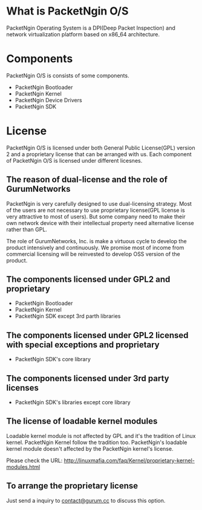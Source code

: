# What is PacketNgin O/S
PacketNgin Operating System is a DPI(Deep Packet Inspection) and network virtualization platform based on x86_64 architecture.

# Components
PacketNgin O/S is consists of some components.
* PacketNgin Bootloader
* PacketNgin Kernel
* PacketNgin Device Drivers
* PacketNgin SDK

# License
PacketNgin O/S is licensed under both General Public License(GPL) version 2 and a proprietary license that can be arranged with us. Each component of PacketNgin O/S is licensed under different licesnes.

## The reason of dual-license and the role of GurumNetworks
PacketNgin is very carefully designed to use dual-licensing strategy. Most of the users are not necessary to use proprietary license(GPL license is very attractive to most of users). But some company need to make their own network device with their intellectual property need alternative license rather than GPL.

The role of GurumNetworks, Inc. is make a virtuous cycle to develop the product intensively and continuously. We promise most of income from commercial licensing will be reinvested to develop OSS version of the product.

## The components licensed under GPL2 and proprietary
* PacketNgin Bootloader
* PacketNgin Kernel
* PacketNgin SDK except 3rd parth libraries

## The components licensed under GPL2 licensed with special exceptions and proprietary
* PacketNgin SDK's core library

## The components licensed under 3rd party licenses
* PacketNgin SDK's libraries except core library

## The license of loadable kernel modules
Loadable kernel module is not affected by GPL and it's the tradition of Linux kernel. PacketNgin Kernel follow the tradition too. PacketNgin's loadable kernel module doesn't affected by the PacketNgin kernel's license.

Please check the URL: http://linuxmafia.com/faq/Kernel/proprietary-kernel-modules.html

## To arrange the proprietary license
Just send a inquiry to contact@gurum.cc to discuss this option.

